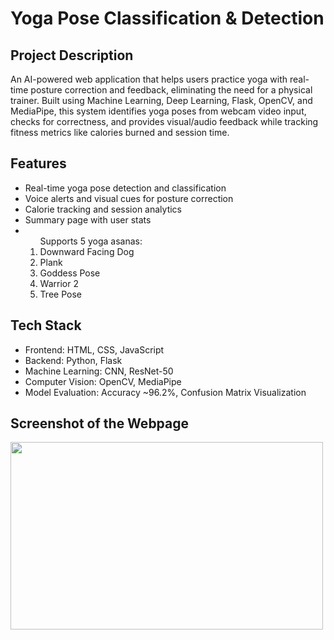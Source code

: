 # Yoga Pose Classification & Detection

<h2>Project Description</h2>
<p>An AI-powered web application that helps users practice yoga with real-time posture correction and feedback, eliminating the need for a physical trainer. Built using Machine Learning, Deep Learning, Flask, OpenCV, and MediaPipe, this system identifies yoga poses from webcam video input, checks for correctness, and provides visual/audio feedback while tracking fitness metrics like calories burned and session time.</p>

<h2>Features</h2>
<ul>
 <li>Real-time yoga pose detection and classification</li>
 <li>Voice alerts and visual cues for posture correction</li>
 <li>Calorie tracking and session analytics</li>
 <li>Summary page with user stats</li>
 <li><ol>Supports 5 yoga asanas:
   <li>Downward Facing Dog</li>
   <li>Plank</li>
   <li>Goddess Pose</li>
   <li>Warrior 2</li>
   <li>Tree Pose</li>
 </ol>
 </li>
</ul>

<h2>Tech Stack</h2>
<ul>
<li>Frontend: HTML, CSS, JavaScript</li>
<li>Backend: Python, Flask</li>
<li>Machine Learning: CNN, ResNet-50</li>
<li>Computer Vision: OpenCV, MediaPipe</li>
<li>Model Evaluation: Accuracy ~96.2%, Confusion Matrix Visualization</li>
</ul>


<h2>Screenshot of the Webpage</h2>
<img style="width:500px;height:300px" src="">






